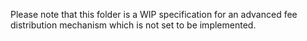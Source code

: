 Please note that this folder is a WIP specification for an advanced fee distribution
mechanism which is not set to be implemented. 
